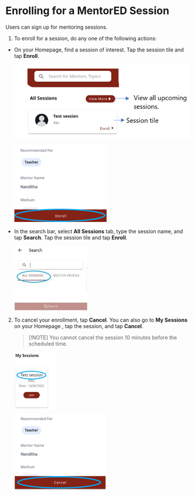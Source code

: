 # Enrolling for a MentorED Session

Users can sign up for mentoring sessions.

1.	To enroll for a session, do any one of the following actions:

* On your Homepage, find a session of interest. Tap the session tile and tap **Enroll**.

  ![](media/enrolling-upcomingsessions.PNG) 

  ![](media/enrolling-button.PNG)

* In the search bar, select **All Sessions** tab, type the session name, and tap **Search**. Tap the session tile and tap **Enroll**.

  ![](media/search-sessions.jpg)

2.  To cancel your enrollment, tap **Cancel**. You can also go to **My Sessions** on your Homepage  , tap the session, and tap **Cancel**.

    > [!NOTE] You cannot cancel the session 10 minutes before the scheduled time.

    ![](media/mysessions.PNG)


    ![](media/cancel-enrollment.png)
